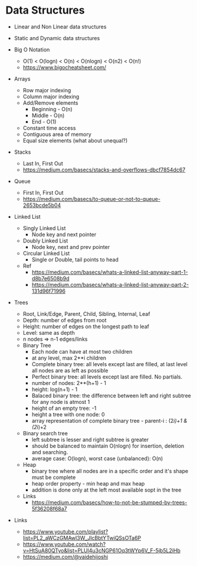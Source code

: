 # Data Structures

* Linear and Non Linear data structures
* Static and Dynamic data structures
* Big O Notation
	- O(1) < O(logn) < O(n) < O(nlogn) < O(n2) < O(n!)
	- https://www.bigocheatsheet.com/
* Arrays
	- Row major indexing
	- Column major indexing
	- Add/Remove elements
		- Beginning  - O(n)
		- Middle - O(n)
		- End - O(1)
	- Constant time access
	- Contiguous area of memory
	- Equal size elements (what about unequal?)
* Stacks
	- Last In, First Out
	- https://medium.com/basecs/stacks-and-overflows-dbcf7854dc67
* Queue
	- First In, First Out
	- https://medium.com/basecs/to-queue-or-not-to-queue-2653bcde5b04
* Linked List
	* Singly Linked List
		- Node key and next pointer
	* Doubly Linked List
		- Node key, next and prev pointer
	* Circular Linked List
		- Single or Double, tail points to head
	* Ref
		- https://medium.com/basecs/whats-a-linked-list-anyway-part-1-d8b7e6508b9d
		- https://medium.com/basecs/whats-a-linked-list-anyway-part-2-131d96f71996
* Trees
	- Root, Link/Edge, Parent, Child, Sibling, Internal, Leaf
	- Depth: number of edges from root
	- Height: number of edges on the longest path to leaf
	- Level: same as depth
	- n nodes => n-1 edges/links
	- Binary Tree
		- Each node can have at most two children
		- at any level, max 2\*\*i children
		- Complete binary tree: all levels except last are filled, at last level all nodes are as left as possible
		- Perfect binary tree: all levels except last are filled. No partials.
		- number of nodes: 2**(h+1) - 1
		- height: log(n+1) - 1
		- Balaced binary tree: the difference between left and right subtree for any node is atmost 1
		- height of an empty tree: -1
		- height a tree with one node: 0
		- array representation of complete binary tree - parent-i : (2*i)+1 & (2*i)+2
	- Binary search tree
		- left subtree is lesser and right subtree is greater
		- should be balanced to maintain O(nlogn) for insertion, deletion and searching.
		- average case: O(logn), worst case (unbalanced): O(n)
	- Heap
		- binary tree where all nodes are in a specific order and it's shape must be complete
		- heap order property - min heap and max heap
		- addition is done only at the left most available sopt in the tree
	- Links
		- https://medium.com/basecs/how-to-not-be-stumped-by-trees-5f36208f68a7
		
* Links
	- https://www.youtube.com/playlist?list=PL2_aWCzGMAwI3W_JlcBbtYTwiQSsOTa6P
	- https://www.youtube.com/watch?v=HtSuA80QTyo&list=PLUl4u3cNGP61Oq3tWYp6V_F-5jb5L2iHb
	- https://medium.com/@vaidehijoshi
	


